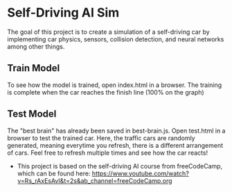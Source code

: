 # Self-Driving AI Sim
The goal of this project is to create a simulation of a self-driving car by implementing car physics, sensors, collision detection, and neural networks among other things.

## Train Model
To see how the model is trained, open index.html in a browser. The training is complete when the car reaches the finish line (100% on the graph)

## Test Model
The "best brain" has already been saved in best-brain.js. Open test.html in a browser to test the trained car. Here, the traffic cars are randomly generated, meaning everytime you refresh, there is a different arrangement of cars. Feel free to refresh multiple times and see how the car reacts!



* This project is based on the self-driving AI course from freeCodeCamp, which can be found here: https://www.youtube.com/watch?v=Rs_rAxEsAvI&t=2s&ab_channel=freeCodeCamp.org
